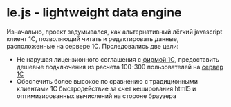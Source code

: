 # le.js - lightweight data engine
Изначально, проект задумывался, как альтернативный лёгкий javascript клиент 1С, позволяющий читать и редактировать данные, расположенные на сервере 1С. Прследовались две цели:
- Не нарушая лицензионного соглашения с [фирмой 1С](http://www.1c.ru/eng/title.htm), предоставить дешевые подключения из расчета 100-300 пользователей на [сервер 1С](http://1c-dn.com/1c_enterprise/what_is_1c_enterprise/)
- Обеспечить более высокое по сравнению с традиционными клиентами 1С быстродействие за счет кеширования html5 и оптимизированных вычислений на стороне браузера
